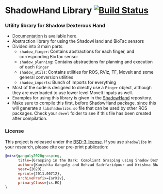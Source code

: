# ShadowHand Library [![Build Status](https://travis-ci.com/kanishkaganguly/shadowlibs.svg?token=Q6CpHKtysiKmxPk3Lgqs&branch=master)](https://travis-ci.com/kanishkaganguly/shadowlibs)
### Utility library for Shadow Dexterous Hand

- [Documentation](https://kanishkaganguly.github.io/shadowlibs/doxygen_generated/html/files.html) is available here.
- Abstraction library for using the ShadowHand and BioTac sensors
- Divided into 3 main parts:
    - `shadow_finger`: Contains abstractions for each finger, and corresponding BioTac sensor
    - `shadow_planning`: Contains abstractions for planning and execution of each `Finger`
    - `shadow_utils`: Contains utilities for ROS, RViz, TF, MoveIt and some general conversion utilities
    - `shadow_imports`: Bunch of imports for everything
 - Most of the code is designed to directly use a `Finger` object, although they are overloaded to use lower level MoveIt inputs as well.
 - Examples for using this library is given in the [ShadowHand](https://github.com/kanishkaganguly/shadowhand) repository.
- Make sure to compile this first, before ShadowHand package, since this will generate a `libshadowlibs.so` file that can be used by other ROS packages. Check your `devel` folder to see if this file has been created after compilation.

### License
This project is released under the [BSD-3 license](https://github.com/kanishkaganguly/shadowlibs/blob/master/LICENSE). If you use `shadowlibs` in your research, please cite our pre-print publication:
```bibtex
@misc{ganguly2020grasping,
      title={Grasping in the Dark: Compliant Grasping using Shadow Dexterous Hand and BioTac Tactile Sensor}, 
      author={Kanishka Ganguly and Behzad Sadrfaridpour and Krishna Bhavithavya Kidambi and Cornelia Fermüller and Yiannis Aloimonos},
      year={2020},
      eprint={2011.00712},
      archivePrefix={arXiv},
      primaryClass={cs.RO}
}
```
